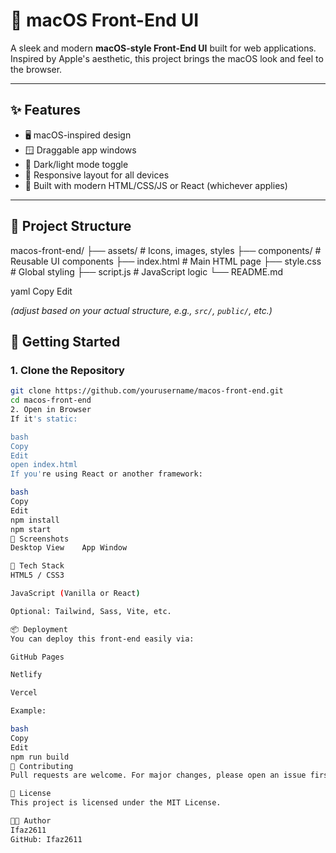 # 🍎 macOS Front-End UI

A sleek and modern **macOS-style Front-End UI** built for web applications. Inspired by Apple's aesthetic, this project brings the macOS look and feel to the browser.



---

## ✨ Features

- 🖥️ macOS-inspired design
- 🪟 Draggable app windows
- 🌙 Dark/light mode toggle
- 🧩 Responsive layout for all devices
- 🎨 Built with modern HTML/CSS/JS or React (whichever applies)

---

## 📂 Project Structure

macos-front-end/
├── assets/ # Icons, images, styles
├── components/ # Reusable UI components
├── index.html # Main HTML page
├── style.css # Global styling
├── script.js # JavaScript logic
└── README.md

yaml
Copy
Edit

*(adjust based on your actual structure, e.g., `src/`, `public/`, etc.)*



## 🚀 Getting Started

### 1. Clone the Repository

```bash
git clone https://github.com/yourusername/macos-front-end.git
cd macos-front-end
2. Open in Browser
If it's static:

bash
Copy
Edit
open index.html
If you're using React or another framework:

bash
Copy
Edit
npm install
npm start
📸 Screenshots
Desktop View	App Window

🔧 Tech Stack
HTML5 / CSS3

JavaScript (Vanilla or React)

Optional: Tailwind, Sass, Vite, etc.

📦 Deployment
You can deploy this front-end easily via:

GitHub Pages

Netlify

Vercel

Example:

bash
Copy
Edit
npm run build
🙌 Contributing
Pull requests are welcome. For major changes, please open an issue first to discuss what you’d like to change.

📄 License
This project is licensed under the MIT License.

👨‍💻 Author
Ifaz2611
GitHub: Ifaz2611
